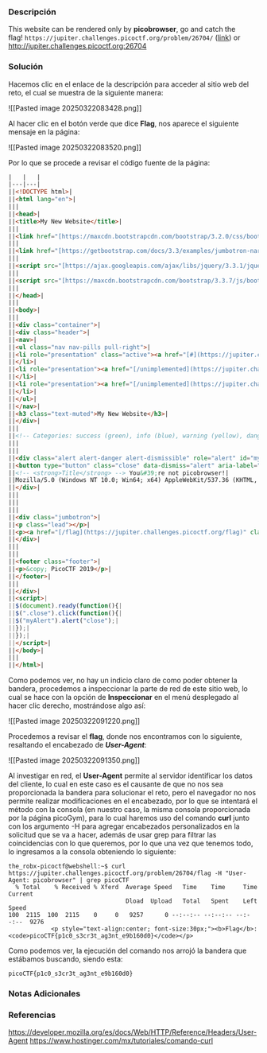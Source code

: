 ### Descripción
This website can be rendered only by **picobrowser**, go and catch the flag! `https://jupiter.challenges.picoctf.org/problem/26704/` ([link](https://jupiter.challenges.picoctf.org/problem/26704/)) or http://jupiter.challenges.picoctf.org:26704
### Solución
Hacemos clic en el enlace de la descripción para acceder al sitio web del reto, el cual se muestra de la siguiente manera:

![[Pasted image 20250322083428.png]]

Al hacer clic en el botón verde que dice **Flag**, nos aparece el siguiente mensaje en la página:

![[Pasted image 20250322083520.png]]

Por lo que se procede a revisar el código fuente de la página:

```html
|   |   |
|---|---|
||<!DOCTYPE html>|
||<html lang="en">|
|||
||<head>|
||<title>My New Website</title>|
|||
||<link href="[https://maxcdn.bootstrapcdn.com/bootstrap/3.2.0/css/bootstrap.min.css](https://maxcdn.bootstrapcdn.com/bootstrap/3.2.0/css/bootstrap.min.css)" rel="stylesheet">|
|||
||<link href="[https://getbootstrap.com/docs/3.3/examples/jumbotron-narrow/jumbotron-narrow.css](https://getbootstrap.com/docs/3.3/examples/jumbotron-narrow/jumbotron-narrow.css)" rel="stylesheet">|
|||
||<script src="[https://ajax.googleapis.com/ajax/libs/jquery/3.3.1/jquery.min.js](https://ajax.googleapis.com/ajax/libs/jquery/3.3.1/jquery.min.js)"></script>|
|||
||<script src="[https://maxcdn.bootstrapcdn.com/bootstrap/3.3.7/js/bootstrap.min.js](https://maxcdn.bootstrapcdn.com/bootstrap/3.3.7/js/bootstrap.min.js)"></script>|
|||
||</head>|
|||
||<body>|
|||
||<div class="container">|
||<div class="header">|
||<nav>|
||<ul class="nav nav-pills pull-right">|
||<li role="presentation" class="active"><a href="[#](https://jupiter.challenges.picoctf.org/problem/26704/flag#)">Home</a>|
||</li>|
||<li role="presentation"><a href="[/unimplemented](https://jupiter.challenges.picoctf.org/unimplemented)">Sign In</a>|
||</li>|
||<li role="presentation"><a href="[/unimplemented](https://jupiter.challenges.picoctf.org/unimplemented)">Sign Out</a>|
||</li>|
||</ul>|
||</nav>|
||<h3 class="text-muted">My New Website</h3>|
||</div>|
|||
||<!-- Categories: success (green), info (blue), warning (yellow), danger (red) -->|
|||
|||
||<div class="alert alert-danger alert-dismissible" role="alert" id="myAlert">|
||<button type="button" class="close" data-dismiss="alert" aria-label="Close"><span aria-hidden="true">&times;</span></button>|
||<!-- <strong>Title</strong> --> You&#39;re not picobrowser!|
||Mozilla/5.0 (Windows NT 10.0; Win64; x64) AppleWebKit/537.36 (KHTML, like Gecko) Chrome/134.0.0.0 Safari/537.36|
||</div>|
|||
|||
|||
||<div class="jumbotron">|
||<p class="lead"></p>|
||<p><a href="[/flag](https://jupiter.challenges.picoctf.org/flag)" class="btn btn-lg btn-success btn-block"> Flag</a></p>|
||</div>|
|||
|||
||<footer class="footer">|
||<p>&copy; PicoCTF 2019</p>|
||</footer>|
|||
||</div>|
||<script>|
||$(document).ready(function(){|
||$(".close").click(function(){|
||$("myAlert").alert("close");|
||});|
||});|
||</script>|
||</body>|
|||
||</html>|
```

Como podemos ver, no hay un indicio claro de como poder obtener la bandera, procedemos a inspeccionar la parte de red de este sitio web, lo cual se hace con la opción de **Inspeccionar** en el menú desplegado al hacer clic derecho, mostrándose algo así:

![[Pasted image 20250322091220.png]]

Procedemos a revisar el **flag**, donde nos encontramos con lo siguiente, resaltando el encabezado de ***User-Agent***:

![[Pasted image 20250322091350.png]]

Al investigar en red, el **User-Agent** permite al servidor identificar los datos del cliente, lo cual en este caso es el causante de que no nos sea proporcionada la bandera para solucionar el reto, pero el navegador no nos permite realizar modificaciones en el encabezado, por lo que se intentará el método con la consola (en nuestro caso, la misma consola proporcionada por la página picoGym), para lo cual haremos uso del comando **curl** junto con los argumento -H para agregar encabezados personalizados en la solicitud que se va a hacer, además de usar grep para filtrar las coincidencias con lo que queremos, por lo que una vez que tenemos todo, lo ingresamos a la consola obteniendo lo siguiente:

```shell
the_robx-picoctf@webshell:~$ curl https://jupiter.challenges.picoctf.org/problem/26704/flag -H "User-Agent: picobrowser" | grep picoCTF
  % Total    % Received % Xferd  Average Speed   Time    Time     Time  Current
                                 Dload  Upload   Total   Spent    Left  Speed
100  2115  100  2115    0     0   9257      0 --:--:-- --:--:-- --:--:--  9276
            <p style="text-align:center; font-size:30px;"><b>Flag</b>: <code>picoCTF{p1c0_s3cr3t_ag3nt_e9b160d0}</code></p>
```

Como podemos ver, la ejecución del comando nos arrojó la bandera que estábamos buscando, siendo esta:

```
picoCTF{p1c0_s3cr3t_ag3nt_e9b160d0}
```
### Notas Adicionales

### Referencias
https://developer.mozilla.org/es/docs/Web/HTTP/Reference/Headers/User-Agent
https://www.hostinger.com/mx/tutoriales/comando-curl